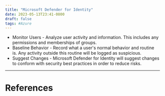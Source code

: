 ```yaml
---
title: "Microsoft Defender for Identity"
date: 2023-05-13T23:41-0800
draft: false
tags: #Azure
---
```


- Monitor Users - Analyze user activity and information. This includes any permissions and memberships of groups.
- Baseline Behavior - Record what a user's normal behavior and routine is. Any activity outside this routine will be logged as suspicious.
- Suggest Changes - Microsoft Defender for Identity will suggest changes to conform with security best practices in order to reduce risks.

---
# References
